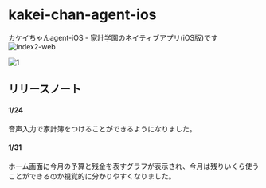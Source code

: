# kakei-chan-agent-ios
カケイちゃんagent-iOS - 家計学園のネイティブアプリ(iOS版)です
![index2-web](https://user-images.githubusercontent.com/25478176/35639883-f477ec6c-06fe-11e8-8f61-a438a4525bd1.png)

![1](https://user-images.githubusercontent.com/25478176/35639711-6cbe51bc-06fe-11e8-9689-acc2bba25001.png)

## リリースノート

#### 1/24
音声入力で家計簿をつけることができるようになりました。

#### 1/31
ホーム画面に今月の予算と残金を表すグラフが表示され、今月は残りいくら使うことができるのか視覚的に分かりやすくなりました。
